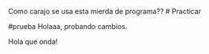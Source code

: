 Como carajo se usa esta mierda de programa?? # Practicar

#prueba
Holaaa, probando cambios.

Hola que onda!
